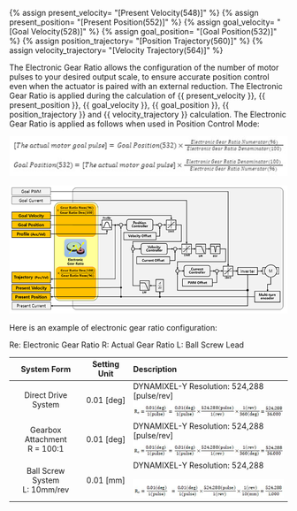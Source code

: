 {% assign present_velocity= "[Present Velocity(548)]" %}
{% assign present_position= "[Present Position(552)]" %}
{% assign goal_velocity= "[Goal Velocity(528)]" %}
{% assign goal_position= "[Goal Position(532)]" %}
{% assign position_trajectory= "[Position Trajectory(560)]" %}
{% assign velocity_trajectory= "[Velocity Trajectory(564)]" %}

The Electronic Gear Ratio allows the configuration of the number of motor pulses to your desired output scale, to ensure accurate position control even when the actuator is paired with an external reduction. The Electronic Gear Ratio is applied during the calculation of {{ present_velocity }}, {{ present_position }}, {{ goal_velocity }}, {{ goal_position }}, {{ position_trajectory }} and {{ velocity_trajectory }} calculation. The Electronic Gear Ratio is applied as follows when used in Position Control Mode:

![](/assets/images/dxl/y/dy_equation_1_en.jpg)

![](/assets/images/dxl/y/electronic_gear.PNG)

Here is an example of electronic gear ratio configuration:

Re: Electronic Gear Ratio   R: Actual Gear Ratio  L: Ball Screw Lead

| System Form                        | Setting Unit  | Description                             |
|:----------------------------------:|:-------------:|:----------------------------------------|
| Direct Drive System                | 0.01 [deg]    | DYNAMIXEL-Y Resolution: 524,288 [pulse/rev]<br />![](/assets/images/dxl/y/dy_equation_2.jpg)  |
| Gearbox Attachment<br />R = 100:1  | 0.01 [deg]    | DYNAMIXEL-Y Resolution: 524,288 [pulse/rev]<br />![](/assets/images/dxl/y/dy_equation_2.jpg)  |
| Ball Screw System<br />L: 10mm/rev | 0.01 [mm]     | DYNAMIXEL-Y Resolution: 524,288<br /><br />![](/assets/images/dxl/y/dy_equation_3.jpg)  |
